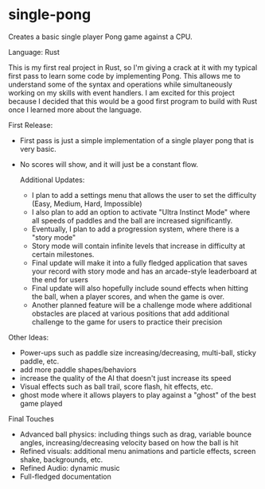 # single-pong
Creates a basic single player Pong game against a CPU.

Language: Rust

This is my first real project in Rust, so I'm giving a crack at it with my typical first pass to learn some code by implementing Pong. This allows me to understand some of the syntax and operations while simultaneously working on my skills with event handlers. I am excited for this project because I decided that this would be a good first program to build with Rust once I learned more about the language.

First Release:
- First pass is just a simple implementation of a single player pong that is very basic.
- No scores will show, and it will just be a constant flow.

  Additional Updates:
  - I plan to add a settings menu that allows the user to set the difficulty (Easy, Medium, Hard, Impossible)
  - I also plan to add an option to activate "Ultra Instinct Mode" where all speeds of paddles and the ball are increased significantly.
  - Eventually, I plan to add a progression system, where there is a "story mode"
  - Story mode will contain infinite levels that increase in difficulty at certain milestones.
  - Final update will make it into a fully fledged application that saves your record with story mode and has an arcade-style leaderboard at the end for users
  - Final update will also hopefully include sound effects when hitting the ball, when a player scores, and when the game is over.
  - Another planned feature will be a challenge mode where additional obstacles are placed at various positions that add additional challenge to the game for users to practice their precision

Other Ideas:
- Power-ups such as paddle size increasing/decreasing, multi-ball, sticky paddle, etc.
- add more paddle shapes/behaviors
- increase the quality of the AI that doesn't just increase its speed
- Visual effects such as ball trail, score flash, hit effects, etc.
- ghost mode where it allows players to play against a "ghost" of the best game played

Final Touches
- Advanced ball physics: including things such as drag, variable bounce angles, increasing/decreasing velocity based on how the ball is hit
- Refined visuals: additional menu animations and particle effects, screen shake, backgrounds, etc.
- Refined Audio: dynamic music
- Full-fledged documentation
